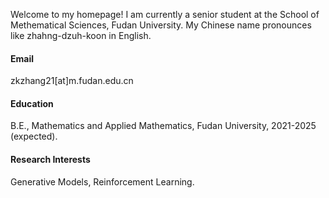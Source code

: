 



Welcome to my homepage! I am currently a senior student at the School of Methematical Sciences, Fudan University. My Chinese name pronounces like zhahng-dzuh-koon in English.

#### Email
zkzhang21[at]m.fudan.edu.cn

#### Education
B.E., Mathematics and Applied Mathematics, Fudan University, 2021-2025 (expected).

#### Research Interests
Generative Models, Reinforcement Learning.

